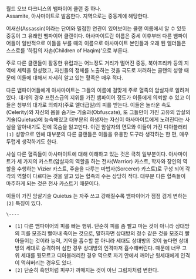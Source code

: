 월드 오브 다크니스의 뱀파이어 클랜 중 하나.  
Assamite, 아사마이트로 발음한다. 지역으로는 중동계에 해당한다.

어새신(Assassin)이라는 단어와 밀접한 연관이 있어보이는 클랜 이름에서 알 수 있듯 중동이 그 유래인 뱀파이어 클랜이다. 아사마이트란
이름은 중세 이후부터 다른 뱀파이어들이 일반적으로 이들을 부를 때의 이름으로 아사마이트 본인들과 오래 된 엘더들은 스스로를 '하킴의
자손(Children of Haqim)'으로 부른다.

주로 다른 클랜들이 활동한 유럽과는 어느정도 거리가 떨어진 중동, 북아프리카 등의 지역에 세력을 형성했고, 자신들의 정체를 노출하는 것을
극도로 꺼려하는 클랜의 성향 때문에 이들에 대해서 자세히 알고 있는 혈족은 매우 적다.

다른 뱀파이어들에게 아사마이트는 그들의 이름에 걸맞게 주로 혈족의 암살자로 알려져있다. 대개의 경우 프린스급의 지위를 가진 뱀파이어 정도가
이들에게 의뢰할 수 있고 이들은 청부의 대가로 의뢰자(주로 엘더급일)의 피를 받는다. 이들은 놀라운 속도(Celerity)와 자신의 몸을
숨기는 기술과(Obfuscate), 또 그들만이 가진 고유의 암살의 기술(Quietus)에 능숙해있고 대부분의 희생자는 자신이 아사마이트에게
노려진다는 사실을 알아내기도 전에 목숨을 잃고만다. 이런 암살자의 면모와 이들이 가진 디아블러리`[1]` 성향으로 인해 대부분의 다른
클랜들은 이들을 유용한 도구라 생각하는 한 편, 매우 두렵게 생각하기도 한다.

사실 다른 혈족들이 아사마이트에 대해 이해하고 있는 것은 극히 일부분이다. 아사마이트가 세 가지의 카스트(암살자의 역할을 하는
전사(Warrior) 카스트, 학자와 장인의 역할을 수행하는 Vizier 카스트, 주술을 다루는 마법사(Sorcerer) 카스트)로 구성
되어 각각의 역할이 다르다는 것을 알고 있는 혈족의 수는 상당히 적다. 대부분 다른 혈족들이 마주하게 되는 것은 전사 카스트기 때문이다.

이들이 가진 암살기술 Quietus 는 자주 쓰고 강해질수록 뱀파이어가 점점 검게 변하는`[2]` 특징이 있다.

`\----`

  * `[1]` 다른 뱀파이어의 피를 빠는 행위. 단순히 피를 좀 빨고 마는 것이 아니라 상대방의 피를 모조리 빨아내 죽이는 것으로, 말하자면 상대방의 정수 같은 것을 모조리 빨아들이는 것이라 능력, 기억을 흡수할 뿐 아니라 세대도 상대방의 것이 높다면 상대방의 세대로 승격하며 심한 경우 상대방의 인격마저 흡수해버린다. 때문에 너무 고위 세대를 뭣모르고 디아블러리한 경우 역으로 자기 안에서 깨어난 윗세대에게 인격이 먹혀버리는 경우도 있다.
  * `[2]` 단순히 흑인처럼 피부가 까매지는 것이 아닌 그림자처럼 변한다.

